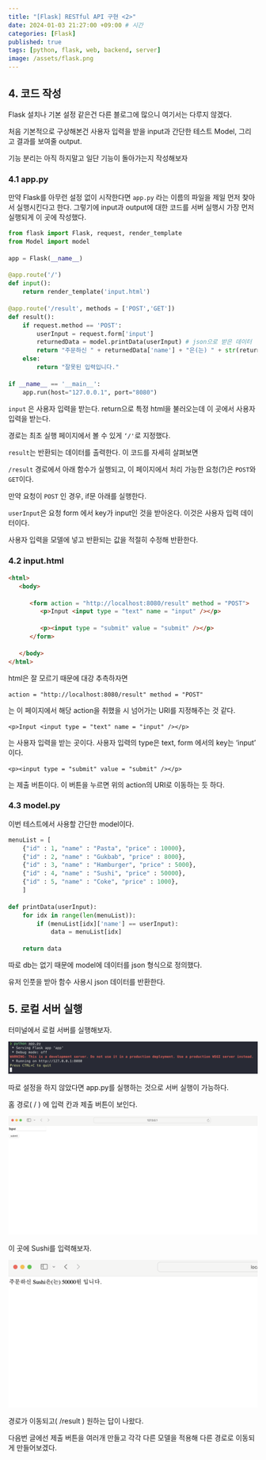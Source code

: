 ```yaml
---
title: "[Flask] RESTful API 구현 <2>"
date: 2024-01-03 21:27:00 +09:00 # 시간
categories: [Flask]
published: true
tags: [python, flask, web, backend, server]
image: /assets/flask.png
---
```

## 4. 코드 작성

Flask 설치나 기본 설정 같은건 다른 블로그에 많으니 여기서는 다루지 않겠다.

처음 기본적으로 구상해본건 사용자 입력을 받을 input과 간단한 테스트 Model, 그리고 결과를 보여줄 output.

기능 분리는 아직 하지말고 일단 기능이 돌아가는지 작성해보자

### 4.1 app.py

만약 Flask를 아무런 설정 없이 시작한다면 `app.py` 라는 이름의 파일을 제일 먼저 찾아서 실행시킨다고 한다. 그렇기에 input과 output에 대한 코드를 서버 실행시 가장 먼저 실행되게 이 곳에 작성했다.

```python
from flask import Flask, request, render_template
from Model import model

app = Flask(__name__)

@app.route('/')
def input():
    return render_template('input.html')

@app.route('/result', methods = ['POST','GET'])
def result():
    if request.method == 'POST':
        userInput = request.form['input']
        returnedData = model.printData(userInput) # json으로 받은 데이터
        return "주문하신 " + returnedData['name'] + "은(는) " + str(returnedData['price']) + "원 입니다."
    else:
        return "잘못된 입력입니다."

if __name__ == '__main__':
    app.run(host="127.0.0.1", port="8080")
```

`input` 은 사용자 입력을 받는다. return으로 특정 html을 불러오는데 이 곳에서 사용자 입력을 받는다.

경로는 최초 실행 페이지에서 볼 수 있게 `‘/'`로 지정했다.

`result`는 반환되는 데이터를 출력한다. 이 코드를 자세히 살펴보면

`/result` 경로에서 아래 함수가 실행되고, 이 페이지에서 처리 가능한 요청(?)은 `POST`와 `GET`이다.

만약 요청이 `POST` 인 경우, if문 아래를 실행한다.

`userInput`은 요청 form 에서 key가 input인 것을 받아온다. 이것은 사용자 입력 데이터이다.

사용자 입력을 모델에 넣고 반환되는 값을 적절히 수정해 반환한다.

### 4.2 input.html

```html
<html>
   <body>
   
      <form action = "http://localhost:8080/result" method = "POST">
         <p>Input <input type = "text" name = "input" /></p>

         <p><input type = "submit" value = "submit" /></p>
      </form>
      
   </body>
</html>
```

html은 잘 모르기 때문에 대강 추측하자면

`action = "http://localhost:8080/result" method = "POST"`

는 이 페이지에서 해당 action을 취했을 시 넘어가는 URI를 지정해주는 것 같다.

`<p>Input <input type = "text" name = "input" /></p>`

는 사용자 입력을 받는 곳이다. 사용자 입력의 type은 text, form 에서의 key는 ‘input’ 이다.

`<p><input type = "submit" value = "submit" /></p>`

는 제출 버튼이다. 이 버튼을 누르면 위의 action의 URI로 이동하는 듯 하다.

### 4.3 model.py

이번 테스트에서 사용할 간단한 model이다.

```python
menuList = [
    {"id" : 1, "name" : "Pasta", "price" : 10000},
    {"id" : 2, "name" : "Gukbab", "price" : 8000},
    {"id" : 3, "name" : "Hamburger", "price" : 5000},
    {"id" : 4, "name" : "Sushi", "price" : 50000},
    {"id" : 5, "name" : "Coke", "price" : 1000},
    ]

def printData(userInput):
    for idx in range(len(menuList)):
        if (menuList[idx]['name'] == userInput):
            data = menuList[idx]

    return data
```

따로 db는 없기 때문에 model에 데이터를 json 형식으로 정의했다.

유저 인풋을 받아 함수 사용시 json 데이터를 반환한다.

## 5. 로컬 서버 실행

터미널에서 로컬 서버를 실행해보자.   

![](/assets/flask2_1.png)

따로 설정을 하지 않았다면 app.py를 실행하는 것으로 서버 실행이 가능하다.   

홈 경로( / ) 에 입력 칸과 제출 버튼이 보인다.

![](/assets/flask2_2.png)

이 곳에 Sushi를 입력해보자.

![](/assets/flask2_3.png)

경로가 이동되고( /result ) 원하는 답이 나왔다.

다음번 글에선 제출 버튼을 여러개 만들고 각각 다른 모델을 적용해 다른 경로로 이동되게 만들어보겠다.